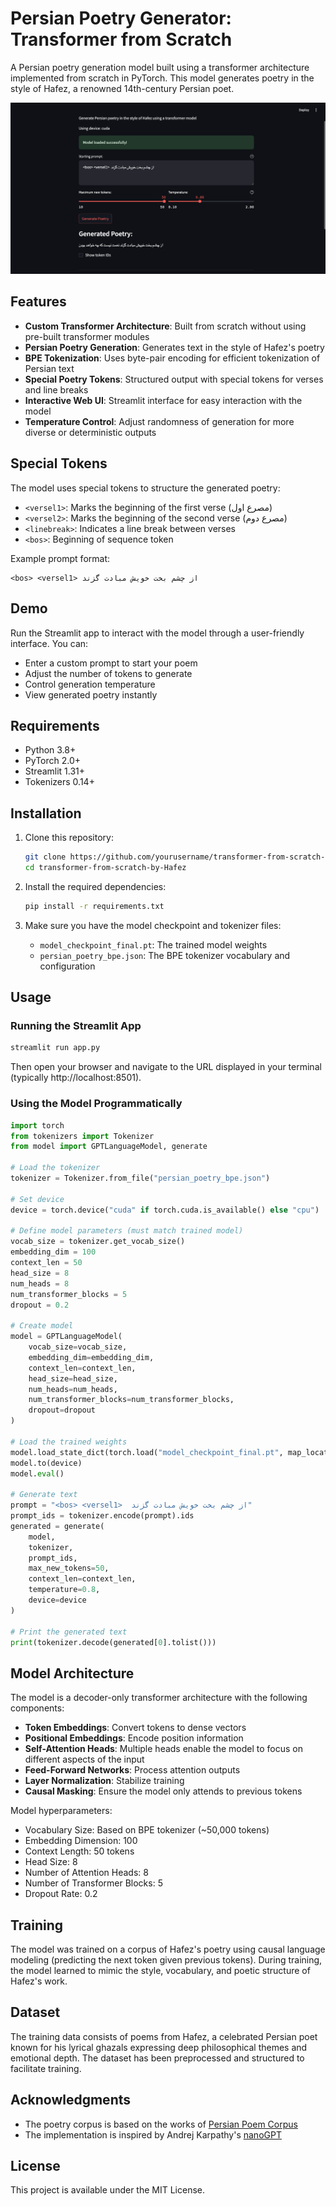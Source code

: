 # Persian Poetry Generator: Transformer from Scratch

A Persian poetry generation model built using a transformer architecture implemented from scratch in PyTorch. This model generates poetry in the style of Hafez, a renowned 14th-century Persian poet.

![Persian Poetry Generator Demo](./assets/image.png)

## Features

- **Custom Transformer Architecture**: Built from scratch without using pre-built transformer modules
- **Persian Poetry Generation**: Generates text in the style of Hafez's poetry
- **BPE Tokenization**: Uses byte-pair encoding for efficient tokenization of Persian text
- **Special Poetry Tokens**: Structured output with special tokens for verses and line breaks
- **Interactive Web UI**: Streamlit interface for easy interaction with the model
- **Temperature Control**: Adjust randomness of generation for more diverse or deterministic outputs

## Special Tokens

The model uses special tokens to structure the generated poetry:

- `<versel1>`: Marks the beginning of the first verse (مصرع اول)
- `<versel2>`: Marks the beginning of the second verse (مصرع دوم)
- `<linebreak>`: Indicates a line break between verses
- `<bos>`: Beginning of sequence token

Example prompt format:
```
<bos> <versel1> از چشم بخت خویش مبادت گزند
```

## Demo

Run the Streamlit app to interact with the model through a user-friendly interface. You can:
- Enter a custom prompt to start your poem
- Adjust the number of tokens to generate
- Control generation temperature
- View generated poetry instantly

## Requirements

- Python 3.8+
- PyTorch 2.0+
- Streamlit 1.31+
- Tokenizers 0.14+

## Installation

1. Clone this repository:
   ```bash
   git clone https://github.com/yourusername/transformer-from-scratch-by-Hafez.git
   cd transformer-from-scratch-by-Hafez
   ```

2. Install the required dependencies:
   ```bash
   pip install -r requirements.txt
   ```

3. Make sure you have the model checkpoint and tokenizer files:
   - `model_checkpoint_final.pt`: The trained model weights
   - `persian_poetry_bpe.json`: The BPE tokenizer vocabulary and configuration

## Usage

### Running the Streamlit App

```bash
streamlit run app.py
```

Then open your browser and navigate to the URL displayed in your terminal (typically http://localhost:8501).

### Using the Model Programmatically

```python
import torch
from tokenizers import Tokenizer
from model import GPTLanguageModel, generate

# Load the tokenizer
tokenizer = Tokenizer.from_file("persian_poetry_bpe.json")

# Set device
device = torch.device("cuda" if torch.cuda.is_available() else "cpu")

# Define model parameters (must match trained model)
vocab_size = tokenizer.get_vocab_size()
embedding_dim = 100
context_len = 50
head_size = 8
num_heads = 8
num_transformer_blocks = 5
dropout = 0.2

# Create model
model = GPTLanguageModel(
    vocab_size=vocab_size,
    embedding_dim=embedding_dim,
    context_len=context_len,
    head_size=head_size,
    num_heads=num_heads,
    num_transformer_blocks=num_transformer_blocks,
    dropout=dropout
)

# Load the trained weights
model.load_state_dict(torch.load("model_checkpoint_final.pt", map_location=device))
model.to(device)
model.eval()

# Generate text
prompt = "<bos> <versel1>  از چشم بخت خویش مبادت گزند"
prompt_ids = tokenizer.encode(prompt).ids
generated = generate(
    model, 
    tokenizer, 
    prompt_ids, 
    max_new_tokens=50, 
    context_len=context_len,
    temperature=0.8, 
    device=device
)

# Print the generated text
print(tokenizer.decode(generated[0].tolist()))
```

## Model Architecture

The model is a decoder-only transformer architecture with the following components:

- **Token Embeddings**: Convert tokens to dense vectors
- **Positional Embeddings**: Encode position information
- **Self-Attention Heads**: Multiple heads enable the model to focus on different aspects of the input
- **Feed-Forward Networks**: Process attention outputs
- **Layer Normalization**: Stabilize training
- **Causal Masking**: Ensure the model only attends to previous tokens

Model hyperparameters:
- Vocabulary Size: Based on BPE tokenizer (~50,000 tokens)
- Embedding Dimension: 100
- Context Length: 50 tokens
- Head Size: 8
- Number of Attention Heads: 8
- Number of Transformer Blocks: 5
- Dropout Rate: 0.2

## Training

The model was trained on a corpus of Hafez's poetry using causal language modeling (predicting the next token given previous tokens). During training, the model learned to mimic the style, vocabulary, and poetic structure of Hafez's work.

## Dataset

The training data consists of poems from Hafez, a celebrated Persian poet known for his lyrical ghazals expressing deep philosophical themes and emotional depth. The dataset has been preprocessed and structured to facilitate training.

## Acknowledgments

- The poetry corpus is based on the works of [Persian Poem Corpus](https://github.com/amnghd/Persian_poems_corpus)
- The implementation is inspired by Andrej Karpathy's [nanoGPT](https://github.com/karpathy/nanoGPT)

## License

This project is available under the MIT License. 